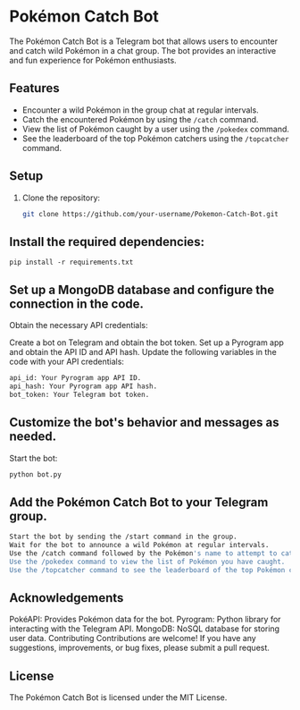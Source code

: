 # Pokémon Catch Bot

The Pokémon Catch Bot is a Telegram bot that allows users to encounter and catch wild Pokémon in a chat group. The bot provides an interactive and fun experience for Pokémon enthusiasts.

## Features

- Encounter a wild Pokémon in the group chat at regular intervals.
- Catch the encountered Pokémon by using the `/catch` command.
- View the list of Pokémon caught by a user using the `/pokedex` command.
- See the leaderboard of the top Pokémon catchers using the `/topcatcher` command.

## Setup

1. Clone the repository:

   ```bash
   git clone https://github.com/your-username/Pokemon-Catch-Bot.git

## Install the required dependencies:

   ```basb
pip install -r requirements.txt
```

## Set up a MongoDB database and configure the connection in the code.
Obtain the necessary API credentials:

Create a bot on Telegram and obtain the bot token.
Set up a Pyrogram app and obtain the API ID and API hash.
Update the following variables in the code with your API credentials:
   ```bash
api_id: Your Pyrogram app API ID.
api_hash: Your Pyrogram app API hash.
bot_token: Your Telegram bot token.
```
## Customize the bot's behavior and messages as needed.

Start the bot:
   ```bash
python bot.py
```

## Add the Pokémon Catch Bot to your Telegram group.
   ```bash
Start the bot by sending the /start command in the group.
Wait for the bot to announce a wild Pokémon at regular intervals.
Use the /catch command followed by the Pokémon's name to attempt to catch it.
Use the /pokedex command to view the list of Pokémon you have caught.
Use the /topcatcher command to see the leaderboard of the top Pokémon catchers in the group.
```
## Acknowledgements
PokéAPI: Provides Pokémon data for the bot.
Pyrogram: Python library for interacting with the Telegram API.
MongoDB: NoSQL database for storing user data.
Contributing
Contributions are welcome! If you have any suggestions, improvements, or bug fixes, please submit a pull request.

## License
The Pokémon Catch Bot is licensed under the MIT License.
